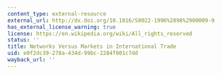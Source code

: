 ```yaml
---
content_type: external-resource
external_url: http://dx.doi.org/10.1016/S0022-1996%2898%2900009-9
has_external_license_warning: true
license: https://en.wikipedia.org/wiki/All_rights_reserved
status: ''
title: Networks Versus Markets in International Trade
uid: e0f2dc39-278a-434d-99bc-2284f001c7dd
wayback_url: ''
---
```

